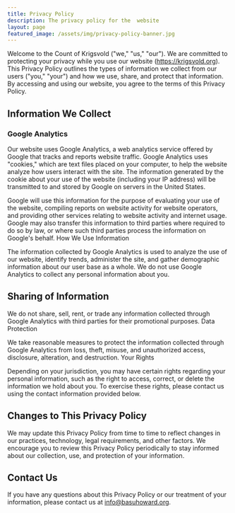 ```yaml
---
title: Privacy Policy
description: The privacy policy for the  website
layout: page
featured_image: /assets/img/privacy-policy-banner.jpg
---
```


Welcome to the Count of Krigsvold ("we," "us," "our"). We are
committed to protecting your privacy while you use our website
(https://krigsvold.org). This Privacy Policy outlines the types
of information we collect from our users ("you," "your") and how
we use, share, and protect that information. By accessing and using
our website, you agree to the terms of this Privacy Policy.

## Information We Collect

### Google Analytics

Our website uses Google Analytics, a web analytics service offered
by Google that tracks and reports website traffic. Google Analytics
uses "cookies," which are text files placed on your computer, to
help the website analyze how users interact with the site. The
information generated by the cookie about your use of the website
(including your IP address) will be transmitted to and stored by
Google on servers in the United States.

Google will use this information for the purpose of evaluating your
use of the website, compiling reports on website activity for website
operators, and providing other services relating to website activity
and internet usage. Google may also transfer this information to
third parties where required to do so by law, or where such third
parties process the information on Google's behalf.  How We Use
Information

The information collected by Google Analytics is used to analyze
the use of our website, identify trends, administer the site, and
gather demographic information about our user base as a whole. We
do not use Google Analytics to collect any personal information
about you.

## Sharing of Information

We do not share, sell, rent, or trade any information collected
through Google Analytics with third parties for their promotional
purposes.  Data Protection

We take reasonable measures to protect the information collected
through Google Analytics from loss, theft, misuse, and unauthorized
access, disclosure, alteration, and destruction.  Your Rights

Depending on your jurisdiction, you may have certain rights regarding
your personal information, such as the right to access, correct,
or delete the information we hold about you. To exercise these
rights, please contact us using the contact information provided
below.

## Changes to This Privacy Policy

We may update this Privacy Policy from time to time to reflect
changes in our practices, technology, legal requirements, and other
factors. We encourage you to review this Privacy Policy periodically
to stay informed about our collection, use, and protection of your
information.

## Contact Us

If you have any questions about this Privacy Policy or our treatment
of your information, please contact us at info@basuhoward.org.
